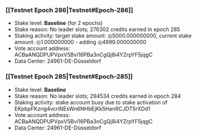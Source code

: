 ### [[Testnet Epoch 286|Testnet#Epoch-286]]
* Stake level: **Baseline** (for 2 epochs)
* Stake reason: No leader slots; 276302 credits earned in epoch 285
* Staking activity: target stake amount: ◎5000.000000000, current stake amount: ◎1.000000000 - adding ◎4999.000000000
* Vote account address: ACBaANQDPUPVpxV5Bvi16PBa3nCgQj8i4YZrpYF5jqgC
* Data Center: 24961-DE-Düsseldorf
### [[Testnet Epoch 285|Testnet#Epoch-285]]
* Stake level: **Baseline**
* Stake reason: No leader slots; 294534 credits earned in epoch 284
* Staking activity: stake account busy due to stake activation of EKpbpFKzrig4vcriNEsWn6NHbEjKk5HanRCJDT5rXDd1
* Vote account address: ACBaANQDPUPVpxV5Bvi16PBa3nCgQj8i4YZrpYF5jqgC
* Data Center: 24961-DE-Düsseldorf